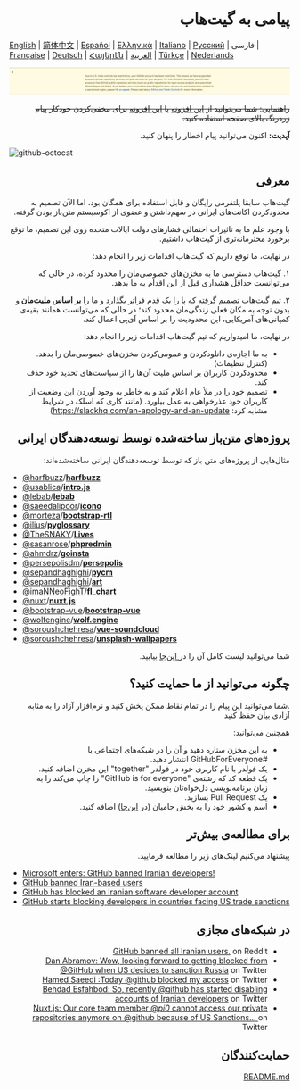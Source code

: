 # <div dir="rtl">پیامی به گیت‌هاب</div>

[English](./README.md) | [简体中文](./README-CN.md) | [Español](./README-ES.md) | [Ελληνικά](./README-GR.md) | [Italiano](./README-IT.md) | [Русский](./README-RU.md) | فارسی | [Française](./README-FR.md) | [Deutsch](./README-DE.md) | [Հայերէն](./README-HY.md) | [العربية](./README-AR.md) | [Türkçe](./README-TR.md) | [Nederlands](./README-NL.md)
 
![alt text](./message.png)

<div dir="rtl">
 
 ~~راهنمایی: شما می‌توانید از <a href="https://github.com/JafarAkhondali/remove-github-restrictions-message">این افزونه</a> یا <a href="https://github.com/MohamadKh75/ShutHub">این افزونه</a> برای مخفی‌کردن خودکار پیام زردرنگ بالای صفحه استفاده کنید.~~

</div>

<div dir="rtl">

**آپدیت:** اکنون می‌توانید پیام اخطار را پنهان کنید.
</div>

![github-octocat](https://user-images.githubusercontent.com/16706911/61997137-7aa7df00-b0b2-11e9-97f1-f452855fe21c.png)

## <div dir="rtl"> معرفی </div>
<div dir="rtl">
گیت‌هاب سابقا پلتفرمی رایگان و قابل استفاده برای همگان بود، اما الآن تصمیم به محدودکردن اکانت‌های ایرانی در سهم‌داشتن و عضوی از اکوسیستم متن‌باز بودن گرفته.

با وجود علم ما به تاثیرات احتمالی فشارهای دولت ایالات متحده روی این تصمیم، ما توقع برخورد محترمانه‌تری از گیت‌هاب داشتیم.

 
در نهایت، ما توقع داریم که گیت‌هاب اقدامات زیر را انجام دهد:

۱. گیت‌هاب دسترسی ما به مخزن‌های خصوصی‌مان را محدود کرده، در حالی که می‌توانست حداقل هشداری قبل از این اقدام به ما بدهد.

۲. تیم گیت‌هاب تصمیم گرفته که پا را یک قدم فراتر بگذارد و ما را <b>بر اساس ملیت‌مان </b> و بدون توجه به مکان فعلی زندگی‌مان محدود کند؛ در حالی که می‌توانست همانند بقیه‌ی کمپانی‌های آمریکایی، این محدودیت را بر اساس آی‌پی اعمال کند.



در نهایت، ما امیدواریم که تیم گیت‌هاب اقدامات زیر را انجام دهد:

-  به ما اجازه‌ی دانلودکردن و عمومی‌کردن مخزن‌های خصوصی‌مان را بدهد. (کنترل تنظیمات)
- محدودکردن کاربران بر اساس ملیت‌ آن‌ها را از سیاست‌های تحدید خود حذف کند. 
- تصمیم خود را در ملأ عام اعلام کند و به خاطر به وجود آوردن این وضعیت از کاربران خود عذرخواهی به عمل بیاورد. (مانند کاری که اسلک در شرایط مشابه کرد:‌ https://slackhq.com/an-apology-and-an-update)

</div>

## <div dir="rtl"> پروژه‌های متن‌باز ساخته‌شده توسط توسعه‌دهندگان ایرانی </div>

<div dir="rtl"> مثال‌هایی از پروژه‌های متن باز که توسط توسعه‌دهندگان ایرانی ساخته‌شده‌اند: </div>

- [@harfbuzz](https://github.com/harfbuzz)/[**harfbuzz**](https://github.com/harfbuzz/harfbuzz)
- [@usablica](https://github.com/usablica)/[**intro.js**](https://github.com/usablica/intro.js)
- [@lebab](https://github.com/lebab)/[**lebab**](https://github.com/lebab/lebab)
- [@saeedalipoor](https://github.com/saeedalipoor)/[**icono**](https://github.com/saeedalipoor/icono)
- [@morteza](https://github.com/morteza)/[**bootstrap-rtl**](https://github.com/morteza/bootstrap-rtl)
- [@ilius](https://github.com/ilius)/[**pyglossary**](https://github.com/ilius/pyglossary)
- [@TheSNAKY](https://github.com/TheSNAKY)/[**Lives**](https://github.com/TheSNAKY/Lives)
- [@sasanrose](https://github.com/sasanrose)/[**phpredmin**](https://github.com/sasanrose/phpredmin)
- [@ahmdrz](https://github.com/ahmdrz)/[**goinsta**](https://github.com/ahmdrz/goinsta)
- [@persepolisdm](https://github.com/persepolisdm)/[**persepolis**](https://github.com/persepolisdm/persepolis)
- [@sepandhaghighi](https://github.com/sepandhaghighi)/[**pycm**](https://github.com/sepandhaghighi/pycm)
- [@sepandhaghighi](https://github.com/sepandhaghighi)/[**art**](https://github.com/sepandhaghighi/art)
- [@imaNNeoFighT](https://github.com/imaNNeoFighT)/[**fl_chart**](https://github.com/imaNNeoFighT/fl_chart)
- [@nuxt](https://github.com/nuxt)/[**nuxt.js**](https://github.com/nuxt/nuxt.js)
- [@bootstrap-vue](https://github.com/bootstrap-vue)/[**bootstrap-vue**](https://github.com/bootstrap-vue/bootstrap-vue)
- [@wolfengine](https://github.com/wolfengine)/[**wolf.engine**](https://github.com/wolfengine/wolf.engine)
- [@soroushchehresa](https://github.com/soroushchehresa)/[**vue-soundcloud**](https://github.com/soroushchehresa/vue-soundcloud)
- [@soroushchehresa](https://github.com/soroushchehresa)/[**unsplash-wallpapers**](https://github.com/soroushchehresa/unsplash-wallpapers)

<div dir="rtl"> شما می‌توانید لیست کامل آن را در<a href="https://github.com/mohebifar/made-in-iran"> این‌جا</a> بیابید.

## <div dir="rtl">چگونه می‌توانید از ما حمایت کنید؟ </div>

 <div dir="rtl">.شما می‌توانید این پیام را در تمام نقاط ممکن پخش کنید و نرم‌افزار آزاد را به مثابه آزادی بیان حفظ کنید

همچنین می‌توانید:
</div>

<div dir="rtl">
 
- به این مخزن ستاره دهید و آن را در شبکه‌های اجتماعی با #GitHubForEveryone انتشار دهید.
- یک فولدر با نام کاربری خود در فولدر "together" این مخزن اضافه کنید.
- یک قطعه کد که رشته‌ی "GitHub is for everyone" را چاپ می‌کند را به زبان برنامه‌نویسی دل‌خواه‌تان بنویسید.
- یک Pull Request بسازید.
- اسم و کشور خود را به بخش حامیان (در [این‌جا](./README.md)) اضافه کنید.

</div>

## <div dir="rtl"> برای مطالعه‌ی بیش‌تر </div>
پیشنهاد می‌کنیم لینک‌های زیر را مطالعه فرمایید.
<div dir="ltr">

- [Microsoft enters: GitHub banned Iranian developers!](https://medium.com/@d.aliyamini/microsoft-enters-github-banned-iranian-developers-843f7c60a146)
- [GitHub banned Iran-based users](https://financialtribune.com/articles/sci-tech/99111/github-bans-iran-based-users)
- [GitHub has blocked an Iranian software developer account](https://hub.packtpub.com/github-has-blocked-an-iranian-software-developers-account)
- [GitHub starts blocking developers in countries facing US trade sanctions](https://www.zdnet.com/article/github-starts-blocking-developers-in-countries-facing-us-trade-sanctions)

</div>

## <div dir="rtl"> در شبکه‌های مجازی </div>

- [GitHub banned all Iranian users.](https://www.reddit.com/r/programming/comments/ciey8g/github_banned_all_iranian_users_our_accounts_are/) on Reddit
- [Dan Abramov: Wow, looking forward to getting blocked from @GitHub when US decides to sanction Russia](https://twitter.com/dan_abramov/status/1154869188672086019?s=19) on Twitter
- [Hamed Saeedi :Today @github blocked my access](https://twitter.com/Hamed/status/1154268514074660864?s=19) on Twitter
- [Behdad Esfahbod: So, recently @github has started disabling accounts of Iranian developers](https://twitter.com/behdadesfahbod/status/1154755351092158465?s=19) on Twitter
- [Nuxt.js: Our core team member @_pi0_ cannot access our private repositories anymore on @github because of US Sanctions...
  ](https://t.co/4FiLexH9Mf) on Twitter

## <div dir="rtl"> حمایت‌کنندگان</div>
[README.md](README.md#supporters)
